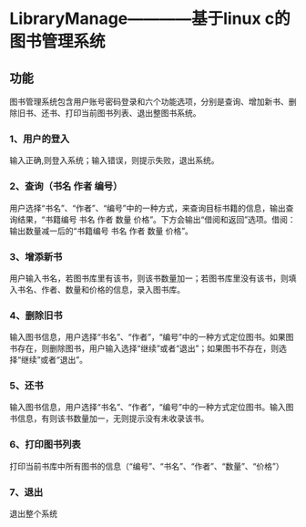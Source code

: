 # LibraryManage————基于linux c的图书管理系统
## 功能

图书管理系统包含用户账号密码登录和六个功能选项，分别是查询、增加新书、删除旧书、还书、打印当前图书列表、退出整图书系统。

### 1、用户的登入      

输入正确,则登入系统；输入错误，则提示失败，退出系统。



### 2、查询（书名 作者 编号）

用户选择“书名”、“作者”、“编号”中的一种方式，来查询目标书籍的信息，输出查询结果，“书籍编号  书名  作者  数量  价格”。下方会输出“借阅和返回”选项。借阅：输出数量减一后的“书籍编号  书名  作者  数量  价格”。



### 3、增添新书

用户输入书名，若图书库里有该书，则该书数量加一；若图书库里没有该书，则填入书名、作者、数量和价格的信息，录入图书库。



### 4、删除旧书

输入图书信息，用户选择“书名”、“作者”，“编号”中的一种方式定位图书。如果图书存在，则删除图书，用户输入选择“继续”或者“退出”；如果图书不存在，则选择“继续”或者“退出”。

### 5、还书

输入图书信息，用户选择“书名”、“作者”，“编号”中的一种方式定位图书。输入图书信息，有则该书数量加一，无则提示没有未收录该书。



### 6、打印图书列表

打印当前书库中所有图书的信息（“编号”、“书名”、“作者”、“数量”、“价格”）



### 7、退出

退出整个系统




